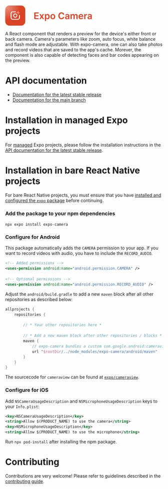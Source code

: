 <p>
  <a href="https://docs.expo.dev/versions/latest/sdk/camera/">
    <img
      src="../../.github/resources/expo-camera.svg"
      alt="expo-camera"
      height="64" />
  </a>
</p>

A React component that renders a preview for the device's either front or back camera. Camera's parameters like zoom, auto focus, white balance and flash mode are adjustable. With expo-camera, one can also take photos and record videos that are saved to the app's cache. Morever, the component is also capable of detecting faces and bar codes appearing on the preview.

# API documentation

- [Documentation for the latest stable release](https://docs.expo.dev/versions/latest/sdk/camera/)
- [Documentation for the main branch](https://docs.expo.dev/versions/unversioned/sdk/camera/)

# Installation in managed Expo projects

For [managed](https://docs.expo.dev/archive/managed-vs-bare/) Expo projects, please follow the installation instructions in the [API documentation for the latest stable release](https://docs.expo.dev/versions/latest/sdk/camera/).

# Installation in bare React Native projects

For bare React Native projects, you must ensure that you have [installed and configured the `expo` package](https://docs.expo.dev/bare/installing-expo-modules/) before continuing.

### Add the package to your npm dependencies

```
npx expo install expo-camera
```

### Configure for Android

This package automatically adds the `CAMERA` permission to your app. If you want to record videos with audio, you have to include the `RECORD_AUDIO`.

```xml
<!-- Added permissions -->
<uses-permission android:name="android.permission.CAMERA" />

<!-- Optional permissions -->
<uses-permission android:name="android.permission.RECORD_AUDIO" />
```

Adjust the `android/build.gradle` to add a new `maven` block after all other repositories as described below:

```gradle
allprojects {
    repositories {

        // * Your other repositories here *

        // * Add a new maven block after other repositories / blocks *
        maven {
            // expo-camera bundles a custom com.google.android:cameraview
            url "$rootDir/../node_modules/expo-camera/android/maven"
        }
    }
}
```

The sourcecode for `cameraview` can be found at [`expo/cameraview`](https://github.com/expo/cameraview).

### Configure for iOS

Add `NSCameraUsageDescription` and `NSMicrophoneUsageDescription` keys to your `Info.plist`:

```xml
<key>NSCameraUsageDescription</key>
<string>Allow $(PRODUCT_NAME) to use the camera</string>
<key>NSMicrophoneUsageDescription</key>
<string>Allow $(PRODUCT_NAME) to use the microphone</string>
```

Run `npx pod-install` after installing the npm package.

# Contributing

Contributions are very welcome! Please refer to guidelines described in the [contributing guide](https://github.com/expo/expo#contributing).
